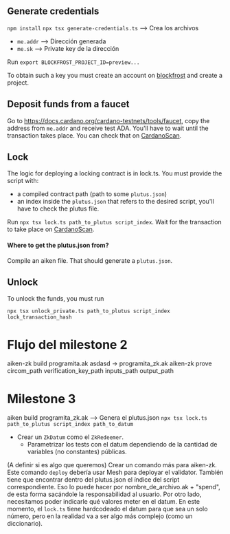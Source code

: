 ## Generate credentials
```npm install```
```npx tsx generate-credentials.ts``` --> Crea los archivos 
* ```me.addr``` --> Dirección generada
* ```me.sk``` --> Private key de la dirección

Run ```export BLOCKFROST_PROJECT_ID=preview...```

To obtain such a key you must create an account on [blockfrost](https://blockfrost.io) and create a project. 

## Deposit funds from a faucet 
Go to https://docs.cardano.org/cardano-testnets/tools/faucet, copy the address from ```me.addr``` and receive test ADA.
You'll have to wait until the transaction takes place. You can check that on [CardanoScan](https://preview.cardanoscan.io/).

## Lock
The logic for deploying a locking contract is in lock.ts. You must provide the script with:
* a compiled contract path (path to some ```plutus.json```)
* an index inside the ```plutus.json``` that refers to the desired script, you'll have to check the plutus file.

Run ```npx tsx lock.ts path_to_plutus script_index```.
Wait for the transaction to take place on [CardanoScan](https://preview.cardanoscan.io/).

#### Where to get the plutus.json from?
Compile an aiken file. That should generate a ```plutus.json```. 

## Unlock
To unlock the funds, you must run

```npx tsx unlock_private.ts path_to_plutus script_index lock_transaction_hash```

# Flujo del milestone 2
aiken-zk build programita.ak asdasd -> programita_zk.ak
aiken-zk prove circom_path verification_key_path inputs_path output_path

# Milestone 3
aiken build programita_zk.ak --> Genera el plutus.json
```npx tsx lock.ts path_to_plutus script_index path_to_datum```

* Crear un ```ZkDatum``` como el ```ZkRedeemer```. 
  * Parametrizar los tests con el datum dependiendo de la cantidad de variables (no constantes) públicas. 

(A definir si es algo que queremos) 
Crear un comando más para aiken-zk. Este comando ```deploy``` debería usar Mesh para deployar el validator. También tiene que encontrar dentro del plutus.json el índice del script correspondiente. Eso lo puede hacer por nombre_de_archivo.ak + "spend", de esta forma sacándole la responsabilidad al usuario. Por otro lado, necesitamos poder indicarle qué valores meter en el datum. En este momento, el ```lock.ts``` tiene hardcodeado el datum para que sea un solo número, pero en la realidad va a ser algo más complejo (como un diccionario).

